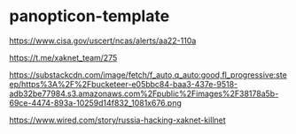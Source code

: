 # panopticon-template

https://www.cisa.gov/uscert/ncas/alerts/aa22-110a

https://t.me/xaknet_team/275

https://substackcdn.com/image/fetch/f_auto,q_auto:good,fl_progressive:steep/https%3A%2F%2Fbucketeer-e05bbc84-baa3-437e-9518-adb32be77984.s3.amazonaws.com%2Fpublic%2Fimages%2F38178a5b-69ce-4474-893a-10259d14f832_1081x676.png

https://www.wired.com/story/russia-hacking-xaknet-killnet

